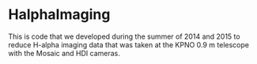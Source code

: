 # HalphaImaging

This is code that we developed during the summer of 
2014 and 2015 to reduce H-alpha imaging data that was
taken at the KPNO 0.9 m telescope with the Mosaic and
HDI cameras.
